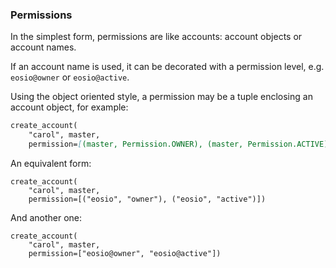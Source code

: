 ### Permissions

In the simplest form, permissions are like accounts: account objects or account names.

If an account name is used, it can be decorated with a permission level, e.g. `eosio@owner` or `eosio@active`.

Using the object oriented style, a permission may be a tuple enclosing an account object, for example:

```md
create_account(
    "carol", master,
    permission=[(master, Permission.OWNER), (master, Permission.ACTIVE)])
```

An equivalent form:

```
create_account(
    "carol", master,
    permission=[("eosio", "owner"), ("eosio", "active")])
```

And another one:

```
create_account(
    "carol", master,
    permission=["eosio@owner", "eosio@active"])
```

